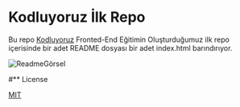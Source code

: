 #  Kodluyoruz İlk Repo
Bu repo [Kodluyoruz](https://www.kodluyoruz.org/) Fronted-End Eğitimin Oluşturduğumuz ilk repo içerisinde bir adet README dosyası bir adet index.html barındırıyor.

![ReadmeGörsel](https://prnt.sc/10hfc5x)

#** License

[MIT](https://github.com/MHMTTPRLK/kodluyoruzilkrepo)
